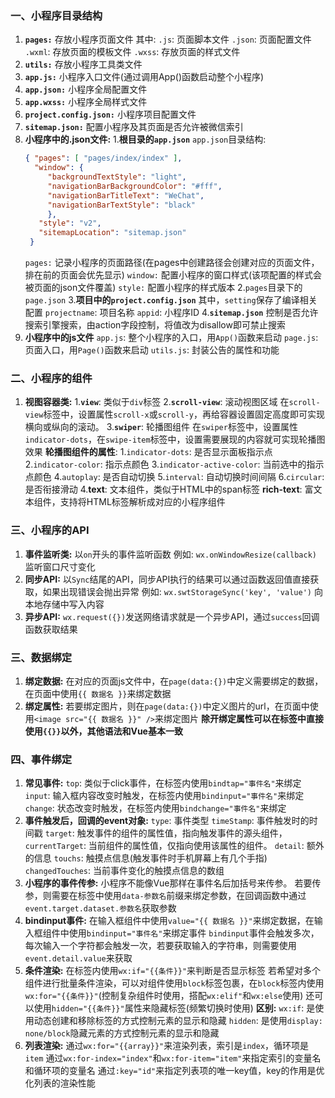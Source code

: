 ### 一、小程序目录结构
1. **`pages:`** 存放小程序页面文件
   其中:
   `.js`: 页面脚本文件
   `.json`: 页面配置文件
   `.wxml`: 存放页面的模板文件
   `.wxss`: 存放页面的样式文件
2. **`utils:`** 存放小程序工具类文件
3. **`app.js:`** 小程序入口文件(通过调用App()函数启动整个小程序)
4. **`app.json:`** 小程序全局配置文件
5. **`app.wxss:`** 小程序全局样式文件
6. **`project.config.json:`** 小程序项目配置文件
7. **`sitemap.json:`** 配置小程序及其页面是否允许被微信索引
8. **小程序中的.json文件:**
   1.**根目录的`app.json`**
   `app.json`目录结构:
   ```json
   { "pages": [ "pages/index/index" ],
     "window": {
        "backgroundTextStyle": "light",
        "navigationBarBackgroundColor": "#fff",
        "navigationBarTitleText": "WeChat",
        "navigationBarTextStyle": "black"
        },
      "style": "v2",
      "sitemapLocation": "sitemap.json"
    }
   ```
   `pages:` 记录小程序的页面路径(在pages中创建路径会创建对应的页面文件，排在前的页面会优先显示)
   `window:` 配置小程序的窗口样式(该项配置的样式会被页面的json文件覆盖)
   `style:` 配置小程序的样式版本
   2.`pages`目录下的`page.json`
   3.**项目中的`project.config.json`**
   其中，`setting`保存了编译相关配置
   `projectname`: 项目名称
   `appid`: 小程序ID
   4.**`sitemap.json`** 
   控制是否允许搜索引擎搜索，由action字段控制，将值改为disallow即可禁止搜索
9. **小程序中的js文件**
   `app.js`: 整个小程序的入口，用`App()`函数来启动
   `page.js`: 页面入口，用`Page()`函数来启动
   `utils.js`: 封装公告的属性和功能
### 二、小程序的组件
1. **视图容器类:**
   1.**`view`**: 类似于`div`标签
   2.**`scroll-view`**: 滚动视图区域
     在`scroll-view`标签中，设置属性`scroll-x`或`scroll-y`，再给容器设置固定高度即可实现横向或纵向的滚动。
   3.**`swiper`**: 轮播图组件
     在`swiper`标签中，设置属性`indicator-dots`，在`swipe-item`标签中，设置需要展现的内容就可实现轮播图效果
     **轮播图组件的属性**:
     1.`indicator-dots`: 是否显示面板指示点
     2.`indicator-color`: 指示点颜色
     3.`indicator-active-color`: 当前选中的指示点颜色
     4.`autoplay`: 是否自动切换
     5.`interval`: 自动切换时间间隔
     6.`circular`: 是否衔接滑动
   4.**text**: 文本组件，类似于HTML中的span标签
     **rich-text**: 富文本组件，支持将HTML标签解析成对应的小程序组件
### 三、小程序的API
1. **事件监听类:**
   以`on`开头的事件监听函数
   例如: `wx.onWindowResize(callback)` 监听窗口尺寸变化
2. **同步API:**
   以`Sync`结尾的API，同步API执行的结果可以通过函数返回值直接获取，如果出现错误会抛出异常
   例如: `wx.swtStorageSync('key', 'value')` 向本地存储中写入内容
3. **异步API:**
   `wx.request({})`发送网络请求就是一个异步API，通过`success`回调函数获取结果
### 三、数据绑定
1. **绑定数据:**
   在对应的页面js文件中，在`page(data:{})`中定义需要绑定的数据，在页面中使用`{{ 数据名 }}`来绑定数据
2. **绑定属性:**
   若要绑定图片，则在`page(data:{})`中定义图片的url，在页面中使用`<image src="{{ 数据名 }}" />`来绑定图片
   **除开绑定属性可以在标签中直接使用`{{}}`以外，其他语法和Vue基本一致**
### 四、事件绑定
1. **常见事件:**
   `top`: 类似于click事件，在标签内使用`bindtap="事件名"`来绑定
   `input`: 输入框内容改变时触发，在标签内使用`bindinput="事件名"`来绑定
   `change`: 状态改变时触发，在标签内使用`bindchange="事件名"`来绑定
2. **事件触发后，回调的event对象:**
   `type`: 事件类型
   `timeStamp`: 事件触发时的时间戳
   `target`: 触发事件的组件的属性值，指向触发事件的源头组件，
   `currentTarget`: 当前组件的属性值，仅指向使用该属性的组件。
   `detail`: 额外的信息
   `touchs`: 触摸点信息(触发事件时手机屏幕上有几个手指)
   `changedTouches`: 当前事件变化的触摸点信息的数组
3. **小程序的事件传参:**
   小程序不能像Vue那样在事件名后加括号来传参。
   若要传参，则需要在标签中使用`data-参数名`前缀来绑定参数，在回调函数中通过`event.target.dataset.参数名`获取参数
4. **bindinput事件:**
   在输入框组件中使用`value="{{ 数据名 }}"`来绑定数据，在输入框组件中使用`bindinput="事件名"`来绑定事件
   `bindinput`事件会触发多次，每次输入一个字符都会触发一次，若要获取输入的字符串，则需要使用`event.detail.value`来获取
5. **条件渲染:**
   在标签内使用`wx:if="{{条件}}"`来判断是否显示标签
   若希望对多个组件进行批量条件渲染，可以对组件使用`block`标签包裹，在`block`标签内使用`wx:for="{{条件}}"`(控制复杂组件时使用，搭配`wx:elif"`和`wx:else`使用)
   还可以使用`hidden="{{条件}}"`属性来隐藏标签(频繁切换时使用)
   **区别:**
   `wx:if`: 是使用动态创建和移除标签的方式控制元素的显示和隐藏
   `hidden`: 是使用`display: none/block`隐藏元素的方式控制元素的显示和隐藏
6. **列表渲染:**
   通过`wx:for="{{array}}"`来渲染列表，索引是`index`，循环项是`item`
   通过`wx:for-index="index"`和`wx:for-item="item"`来指定索引的变量名和循环项的变量名
   通过`:key="id"`来指定列表项的唯一key值，key的作用是优化列表的渲染性能
